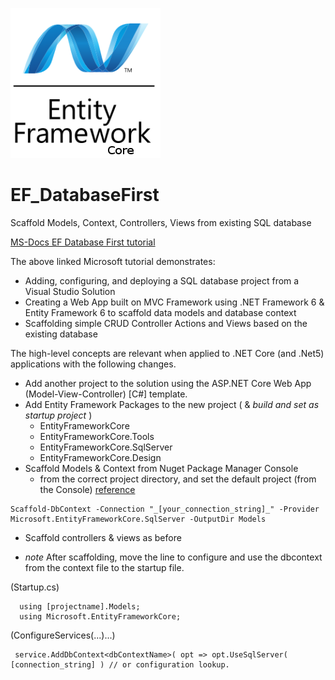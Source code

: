 ![icon](https://raw.githubusercontent.com/uid100/EF_DatabaseFirst/master/images/EntityFramework.png)
# EF_DatabaseFirst
Scaffold Models, Context, Controllers, Views from existing SQL database

[MS-Docs EF Database First tutorial](https://docs.microsoft.com/en-us/aspnet/mvc/overview/getting-started/database-first-development/setting-up-database)

The above linked Microsoft tutorial demonstrates:
  * Adding, configuring, and deploying a SQL database project from a Visual Studio Solution
  * Creating a Web App built on MVC Framework using .NET Framework 6 & Entity Framework 6 to scaffold data models and database context
  * Scaffolding simple CRUD Controller Actions and Views based on the existing database
  
The high-level concepts are relevant when applied to .NET Core (and .Net5) applications with the following changes.
   * Add another project to the solution using the ASP.NET Core Web App (Model-View-Controller) [C#] template.
   * Add Entity Framework Packages to the new project ( & _build and set as startup project_ )
      * EntityFrameworkCore
      * EntityFrameworkCore.Tools
      * EntityFrameworkCore.SqlServer
      * EntityFrameworkCore.Design
   * Scaffold Models & Context from Nuget Package Manager Console
      * from the correct project directory, and set the default project (from the Console)  [reference](https://docs.microsoft.com/en-us/ef/core/cli/powershell#scaffold-dbcontext)

    Scaffold-DbContext -Connection "_[your_connection_string]_" -Provider Microsoft.EntityFrameworkCore.SqlServer -OutputDir Models


   * Scaffold controllers & views as before
   
   * _note_ After scaffolding, move the line to configure and use the dbcontext from the context file to the startup file.
   
   (Startup.cs)
   
      using [projectname].Models;
      using Microsoft.EntityFrameworkCore;

  (ConfigureServices(...)...)
  
     service.AddDbContext<dbContextName>( opt => opt.UseSqlServer( [connection_string] ) // or configuration lookup.
